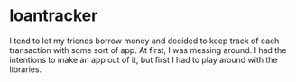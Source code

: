 # loantracker
I tend to let my friends borrow money and decided to keep track of each transaction with some sort of app. 
At first, I was messing around. I had the intentions to make an app out of it, but first I had to play around with the libraries.
